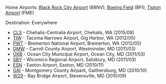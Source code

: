 Home Airports: [Black Rock City Airport](http://airport.burningman.org/) (88NV), [Boeing Field](http://www.kingcounty.gov/transportation/kcdot/Airport.aspx) (BFI), [Tipton Airport]("http://www.tiptonairport.org/) (FME)

Destination: Everywhere

- [CLS](http://www.flycls.com/) - Chehalis-Centralia Airport, Chehalis, WA (2015/08)
- [TIW](http://www.piercecountywa.org/index.aspx?NID=1624) - Tacoma Narrows Airport, Gig Harbor, WA (2012/05)
- [PWT](http://www.portofbremerton.org/) - Bremerton National Airport, Bremerton, WA (2012/05)
- [DMW](http://carrollcountyairport.com/) - Carroll County Airport, Westminster, MD (2011/03)
- [OXB](http://oceancityairport.com/) - Ocean City Municipal Airport, Ocean City, MD (2011/03)
- [SBY](http://www.flysbyairport.com/) - Wicomico Regional Airport, Salisbury, MD (2011/03)
- [ESN](http://eastonairport.com/) - Easton Airport, Easton, MD (2010/11)
- [GAI](http://www.montgomerycountyairpark.com/) - Montgomery County Airpark, Gaithersburg, MD (2010/10)
- [W29](http://www.qac.org/default.aspx?pageid=64&template=3&toplevel=34) - Bay Bridge Airport, Stevensville, MD (2010/09)


